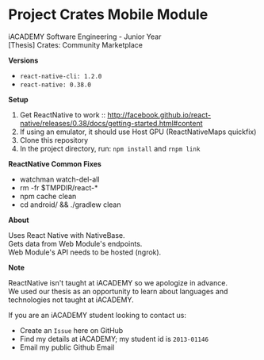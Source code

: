 # Project Crates Mobile Module
iACADEMY Software Engineering - Junior Year  
[Thesis] Crates: Community Marketplace

<b>Versions</b> 
  - `react-native-cli: 1.2.0`
  - `react-native: 0.38.0`

<b>Setup</b>
1. Get ReactNative to work :: http://facebook.github.io/react-native/releases/0.38/docs/getting-started.html#content
2. If using an emulator, it should use Host GPU (ReactNativeMaps quickfix)
3. Clone this repository
4. In the project directory, run: `npm install` and `rnpm link`

<b>ReactNative Common Fixes</b>
  - watchman watch-del-all
  - rm -fr $TMPDIR/react-*
  - npm cache clean
  - cd android/ && ./gradlew clean

<b>About</b>  

Uses React Native with NativeBase.  
Gets data from Web Module's endpoints.  
Web Module's API needs to be hosted (ngrok).  

<b>Note</b>  

ReactNative isn't taught at iACADEMY so we apologize in advance.  
We used our thesis as an opportunity to learn about languages and technologies not taught at iACADEMY.  

If you are an iACADEMY student looking to contact us:  
- Create an `Issue` here on GitHub  
- Find my details at iACADEMY; my student id is `2013-01146`  
- Email my public Github Email
